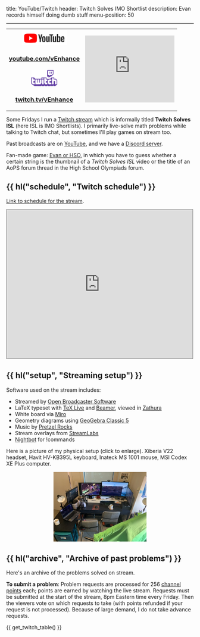 title: YouTube/Twitch
header: Twitch Solves IMO Shortlist
description: Evan records himself doing dumb stuff
menu-position: 50

---

<p>
<table cellpadding="5">
<tr>
  <td align="center">
  <a href="https://youtube.com/c/vEnhance">
  <img src="static/logo-youtube.png" width="120">
  </a>
  <br />
  <h3><a href="https://www.youtube.com/c/vEnhance">
  youtube.com/vEnhance
  </a></h3>
  </td>
  <td rowspan="2">
  <iframe width="240" height="180" src="https://www.youtube.com/embed/videoseries?list=PLi6h8GM1FA6yHh4gDk_ZYezmncU1EJUmZ" frameborder="0" allow="accelerometer; autoplay; encrypted-media; gyroscope; picture-in-picture" allowfullscreen></iframe>
  </td>
</tr>
<tr>
  <td align="center">
  <a href="https://twitch.tv/vEnhance/">
  <img src="static/logo-twitch.png" width="70">
  </a>
  <br />
  <h3><a href="https://twitch.tv/vEnhance/">
  twitch.tv/vEnhance
  </a></h3>
  </td>
</tr>
</table>
</p>

Some Fridays I run a [Twitch stream](https://www.twitch.tv/vEnhance)
which is informally titled **Twitch Solves ISL** (here ISL is IMO Shortlists).
I primarily live-solve math problems while talking to Twitch chat,
but sometimes I'll play games on stream too.

Past broadcasts are on [YouTube](https://youtube.com/c/vEnhance),
and we have a [Discord server](https://discord.gg/KzFXYwqRFX).

Fan-made game: [Evan or HSO](https://incompleteusern.github.io/evanorhso/),
in which you have to guess whether a certain string is the thumbnail
of a _Twitch Solves ISL_ video or the title of an AoPS forum thread
in the High School Olympiads forum.

## {{ hl("schedule", "Twitch schedule") }}

[Link to schedule for the stream](https://calendar.google.com/calendar/b/1/embed?height=600&wkst=1&bgcolor=%23ffffff&ctz=America%2FNew_York&src=a2g4cTZ2ZW5zc2JnN2JxaWJiM2pzOXB1ZTBAZ3JvdXAuY2FsZW5kYXIuZ29vZ2xlLmNvbQ&color=%237CB342&title=twitch.tv%2FvEnhance&showPrint=0&showTabs=1&mode=MONTH).

<iframe src="https://calendar.google.com/calendar/b/1/embed?height=600&amp;wkst=1&amp;bgcolor=%23ffffff&amp;ctz=America%2FNew_York&amp;src=a2g4cTZ2ZW5zc2JnN2JxaWJiM2pzOXB1ZTBAZ3JvdXAuY2FsZW5kYXIuZ29vZ2xlLmNvbQ&amp;color=%237CB342&amp;title=twitch.tv%2FvEnhance&amp;showPrint=0&amp;showTabs=1&amp;mode=MONTH" style="border:solid 1px #777" width="500" height="400" frameborder="0" scrolling="no"></iframe>

## {{ hl("setup", "Streaming setup") }}

Software used on the stream includes:

- Streamed by [Open Broadcaster Software](https://obsproject.com/)
- LaTeX typeset with [TeX Live](https://www.tug.org/texlive/)
  and [Beamer](<https://en.wikipedia.org/wiki/Beamer_(LaTeX)>),
  viewed in [Zathura](<https://en.wikipedia.org/wiki/Zathura_(document_viewer)>)
- White board via [Miro](https://miro.com)
- Geometry diagrams using [GeoGebra Classic 5](https://wiki.geogebra.org/en/Reference:GeoGebra_Installation#GeoGebra_Classic_5_for_Desktop)
- Music by [Pretzel Rocks](https://pretzel.rocks)
- Stream overlays from [StreamLabs](https://streamlabs.com/)
- [Nightbot](https://nightbot.tv) for !commands

Here is a picture of my physical setup (click to enlarge).
Xiberia V22 headset, Havit HV-KB395L keyboard,
Inateck MS 1001 mouse, MSI Codex XE Plus computer.

<center>
<a href="/static/twitch-setup.jpg">
<img src="/static/twitch-setup-sm.jpg" width="250" />
</a>
</center>

## {{ hl("archive", "Archive of past problems") }}

Here's an archive of the problems solved on stream.

**To submit a problem**:
Problem requests are processed for 256 [channel points][points] each;
points are earned by watching the live stream.
Requests must be submitted at the start of the stream,
8pm Eastern time every Friday.
Then the viewers vote on which requests to take
(with points refunded if your request is not processed).
Because of large demand, I do not take advance requests.

{{ get_twitch_table() }}

[points]: https://help.twitch.tv/s/article/channel-points-guide?language=en_US#viewers
